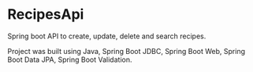 # RecipesApi

Spring boot API to create, update, delete and search recipes.

Project was built using Java, Spring Boot JDBC, Spring Boot Web, Spring Boot Data JPA, Spring Boot Validation.
